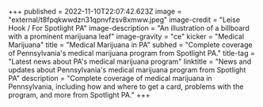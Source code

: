 +++
published = 2022-11-10T22:07:42.623Z
image = "external/t8fpqkwwdzn31qpnvfzsv8xmww.jpeg"
image-credit = "Leise Hook / For Spotlight PA"
image-description = "An illustration of a billboard with a prominent marijuana leaf"
image-gravity = "ce"
kicker = "Medical Marijuana"
title = "Medical Marijuana in PA"
subhed = "Complete coverage of Pennsylvania's medical marijuana program from Spotlight PA."
title-tag = "Latest news about PA's medical marijuana program"
linktitle = "News and updates about Pennsylvania's medical marijuana program from Spotlight PA"
description = "Complete coverage of medical marijuana in Pennsylvania, including how and where to get a card, problems with the program, and more from Spotlight PA."
+++
